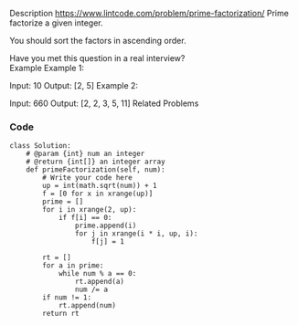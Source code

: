 Description
https://www.lintcode.com/problem/prime-factorization/
Prime factorize a given integer.

You should sort the factors in ascending order.

Have you met this question in a real interview?  
Example
Example 1:

Input: 10
Output: [2, 5]
Example 2:

Input: 660
Output: [2, 2, 3, 5, 11]
Related Problems

### Code
```
class Solution:
    # @param {int} num an integer
    # @return {int[]} an integer array
    def primeFactorization(self, num):
        # Write your code here
        up = int(math.sqrt(num)) + 1
        f = [0 for x in xrange(up)]
        prime = []
        for i in xrange(2, up):
            if f[i] == 0:
                prime.append(i)
                for j in xrange(i * i, up, i):
                    f[j] = 1
        
        rt = []
        for a in prime:
            while num % a == 0:
                rt.append(a)
                num /= a
        if num != 1:
            rt.append(num)
        return rt
```
